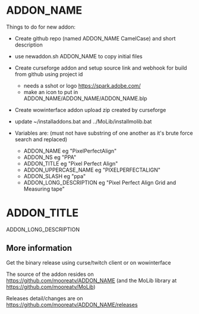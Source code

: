 # ADDON_NAME

Things to do for new addon:

- Create github repo (named ADDON_NAME CamelCase) and short description
- use newaddon.sh ADDON_NAME to copy initial files
- Create curseforge addon and setup source link and webhook for build from github using project id
    - needs a sshot or logo https://spark.adobe.com/
    - make an icon to put in ADDON_NAME/ADDON_NAME/ADDON_NAME.blp
- Create wowinterface addon upload zip created by curseforge
- update ~/installaddons.bat and ../MoLib/installmolib.bat

- Variables are: (must not have substring of one another as it's brute force search and replaced)
  - ADDON_NAME
    eg "PixelPerfectAlign"
  - ADDON_NS
    eg "PPA"
  - ADDON_TITLE
    eg "Pixel Perfect Align"
  - ADDON_UPPERCASE_NAME
    eg "PIXELPERFECTALIGN"
  - ADDON_SLASH
    eg "ppa"
  - ADDON_LONG_DESCRIPTION
    eg "Pixel Perfect Align Grid and Measuring tape"

# ADDON_TITLE
ADDON_LONG_DESCRIPTION

## More information

Get the binary release using curse/twitch client or on wowinterface

The source of the addon resides on https://github.com/mooreatv/ADDON_NAME
(and the MoLib library at https://github.com/mooreatv/MoLib)

Releases detail/changes are on https://github.com/mooreatv/ADDON_NAME/releases
